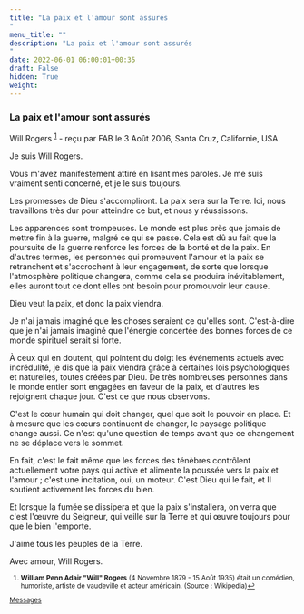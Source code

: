 ```yaml
---
title: "La paix et l'amour sont assurés
"
menu_title: ""
description: "La paix et l'amour sont assurés
"
date: 2022-06-01 06:00:01+00:35
draft: False
hidden: True
weight:
---
```

### La paix et l'amour sont assurés

Will Rogers <sup id="a1">[1](#f1)</sup> - reçu par FAB le 3 Août 2006, Santa Cruz, Californie, USA.

Je suis Will Rogers.

Vous m'avez manifestement attiré en lisant mes paroles. Je me suis vraiment senti concerné, et je le suis toujours.

Les promesses de Dieu s'accompliront. La paix sera sur la Terre. Ici, nous travaillons très dur pour atteindre ce but, et nous y réussissons.

Les apparences sont trompeuses. Le monde est plus près que jamais de mettre fin à la guerre, malgré ce qui se passe. Cela est dû au fait que la poursuite de la guerre renforce les forces de la bonté et de la paix. En d'autres termes, les personnes qui promeuvent l'amour et la paix se retranchent et s'accrochent à leur engagement, de sorte que lorsque l'atmosphère politique changera, comme cela se produira inévitablement, elles auront tout ce dont elles ont besoin pour promouvoir leur cause.

Dieu veut la paix, et donc la paix viendra.

Je n'ai jamais imaginé que les choses seraient ce qu'elles sont. C'est-à-dire que je n'ai jamais imaginé que l'énergie concertée des bonnes forces de ce monde spirituel serait si forte.

À ceux qui en doutent, qui pointent du doigt les événements actuels avec incrédulité, je dis que la paix viendra grâce à certaines lois psychologiques et naturelles, toutes créées par Dieu. De très nombreuses personnes dans le monde entier sont engagées en faveur de la paix, et d'autres les rejoignent chaque jour. C'est ce que nous observons.

C'est le cœur humain qui doit changer, quel que soit le pouvoir en place. Et à mesure que les cœurs continuent de changer, le paysage politique change aussi. Ce n'est qu'une question de temps avant que ce changement ne se déplace vers le sommet.

En fait, c'est le fait même que les forces des ténèbres contrôlent actuellement votre pays qui active et alimente la poussée vers la paix et l'amour ; c'est une incitation, oui, un moteur. C'est Dieu qui le fait, et Il soutient activement les forces du bien.

Et lorsque la fumée se dissipera et que la paix s'installera, on verra que c'est l'œuvre du Seigneur, qui veille sur la Terre et qui œuvre toujours pour que le bien l'emporte.

J'aime tous les peuples de la Terre.

Avec amour, Will Rogers.
<small>

1. <large id="f1"> **William Penn Adair "Will" Rogers** (4 Novembre 1879 - 15 Août 1935) était un comédien, humoriste, artiste de vaudeville et acteur américain. (Source : Wikipedia)[↩](#a1)

[Messages](/fr-contemporary-messages/fr-contemporary-messages-by-date-order/fr-contemporary-messages-2006)
